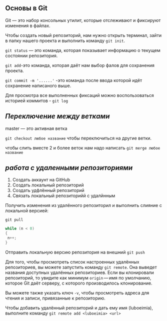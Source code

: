 ## Основы в Git

Git — это набор консольных утилит, которые отслеживают и фиксируют изменения в файлах.

Чтобы создать новый репозиторий, нам нужно открыть терминал, зайти в папку нашего проекта и выполнить команду ```git init```.

```git status``` — это команда, которая показывает информацию о текущем состоянии репозитория.

```git add```-это команда, которая даёт нам выбор фалов для сохранения проекта.

```git commit -m '......'``` -это команда после ввода которой идёт сохранение написаного выше.

Для просмотра все выполненных фиксаций можно воспользоваться историей коммитов - ```git log```


## *Переключение между ветками*

master — это активная ветка

```git checkout любое название``` чтобы переключиться на другие ветки.

чтобы слить вместе 2 и более веток нам надо написать ```git merge любое название```



 

## *работа с удаленными репозиториями*
1. Создать аккаунт на GitHub
2. Создать локальный репозиторий
3. Создать удфлённый репозиторий 
4. Связать локальный репозиторийй с удалйнным

Получить изменения из  удалённого репозиторил и выполнить слияние с локальной версией:

```
git pull 
```

```C#
while (n < 0)
{
 n++;
}
```

Отправить локальную версию репозитория на внешний `git push`

Для того, чтобы просмотреть список настроенных удалённых репозиториев, вы можете запустить команду `git remote`.
Она выведет названия доступных удалённых репозиториев.
Если вы клонировали репозиторий, то увидите как минимум `origin` — имя по умолчанию,
которое Git даёт серверу, с которого производилось клонирование.

Вы можете также указать ключ `-v`, чтобы просмотреть адреса для чтения и записи, привязанные к репозиторию.

Чтобы добавить удалённый репозиторий и дать ему имя (luboeimia), выполните команду `git remote add <luboeimia> <url>`



 


